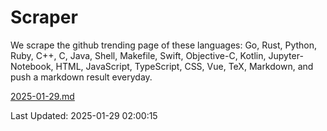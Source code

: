 # Scraper

We scrape the github trending page of these languages: Go, Rust, Python, Ruby, C++, C, Java, Shell, Makefile, Swift, Objective-C, Kotlin, Jupyter-Notebook, HTML, JavaScript, TypeScript, CSS, Vue, TeX, Markdown, and push a markdown result everyday.

[2025-01-29.md](https://github.com/cumthxy/github-trending-backup/blob/master/2025-01-29.md)

Last Updated: 2025-01-29 02:00:15